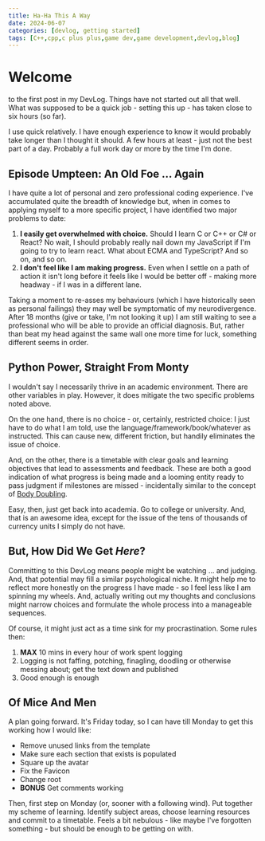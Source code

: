 ```yaml
---
title: Ha-Ha This A Way
date: 2024-06-07
categories: [devlog, getting started]
tags: [C++,cpp,c plus plus,game dev,game development,devlog,blog]
---
```


# Welcome

 to the first post in my DevLog. Things have not started out all that well. What was supposed to be a quick job - setting this up - has taken close to six hours (so far).

I use quick relatively. I have enough experience to know it would probably take longer than I thought it should. A few hours at least - just not the best part of a day. Probably a full work day or more by the time I'm done.

## Episode Umpteen: An Old Foe ... Again

I have quite a lot of personal and zero professional coding experience. I've accumulated quite the breadth of knowledge but, when in comes to applying myself to a more specific project, I have identified two major problems to date:

1. **I easily get overwhelmed with choice.** Should I learn C or C++ or C# or React? No wait, I should probably really nail down my JavaScript if I'm going to try to learn react. What about ECMA and TypeScript? And so on, and so on.
2. **I don't feel like I am making progress.** Even when I settle on a path of action it isn't long before it feels like I would be better off - making more headway - if I was in a different lane.

Taking a moment to re-asses my behaviours (which I have historically seen as personal failings) they may well be symptomatic of my neurodivergence. After 18 months (give or take, I'm not looking it up) I am still waiting to see a professional who will be able to provide an official diagnosis. But, rather than beat my head against the same wall one more time for luck, something different seems in order.

## Python Power, Straight From Monty

I wouldn't say I necessarily thrive in an academic environment. There are other variables in play. However, it does mitigate the two specific problems noted above.

On the one hand, there is no choice - or, certainly, restricted choice: I just have to do what I am told, use the language/framework/book/whatever as instructed. This can cause new, different friction, but handily eliminates the issue of choice.

And, on the other, there is a timetable with clear goals and learning objectives that lead to assessments and feedback. These are both a good indication of what progress is being made and a looming entity ready to pass judgment if milestones are missed - incidentally similar to the concept of [Body Doubling](https://add.org/the-body-double/).

Easy, then, just get back into academia. Go to college or university. And, that is an awesome idea, except for the issue of the tens of thousands of currency units I simply do not have.

## But, How Did We Get *Here*?

Committing to this DevLog means people might be watching ... and judging. And, that potential may fill a similar psychological niche. It might help me to reflect more honestly on the progress I have made - so I feel less like I am spinning my wheels. And, actually writing out my thoughts and conclusions might narrow choices and formulate the whole process into a manageable sequences.

Of course, it might just act as a time sink for my procrastination. Some rules then:

1. **MAX** 10 mins in every hour of work spent logging
2. Logging is not faffing, potching, finagling, doodling or otherwise messing about; get the text down and published
3. Good enough is enough

## Of Mice And Men

A plan going forward. It's Friday today, so I can have till Monday to get this working how I would like:

* Remove unused links from the template
* Make sure each section that exists is populated
* Square up the avatar
* Fix the Favicon
* Change root
* **BONUS** Get comments working

Then, first step on Monday (or, sooner with a following wind). Put together my scheme of learning. Identify subject areas, choose learning resources and commit to a timetable. Feels a bit nebulous - like maybe I've forgotten something - but should be enough to be getting on with.
